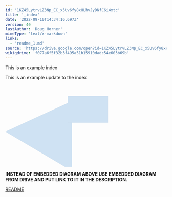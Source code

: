 ```yaml
---
id: '1KZ45LytrvLZ3Np_EC_x5Uv6fy8xHLhvJyDNfC6i4xtc'
title: '_index'
date: '2022-09-10T14:34:16.697Z'
version: 40
lastAuthor: 'Doug Horner'
mimeType: 'text/x-markdown'
links:
  - 'readme_1.md'
source: 'https://drive.google.com/open?id=1KZ45LytrvLZ3Np_EC_x5Uv6fy8xHLhvJyDNfC6i4xtc'
wikigdrive: 'f077a6f5f32b3f495a51b15910dadc54e603b69b'
---
```

This is an example index

This is an example update to the index


<svg style="width: 84.92mm; height: 68.24mm;" width="8492" height="6824" viewBox="0 0 8492 6824" xmlns:xlink="http://www.w3.org/1999/xlink" xmlns="http://www.w3.org/2000/svg">
<style>* { fill: transparent; }</style>
<g>
<svg style="" width="5500" height="6824" viewBox="0 0 5500 6824" xmlns:xlink="http://www.w3.org/1999/xlink" xmlns="http://www.w3.org/2000/svg">
<style>* { fill: transparent; }</style>
<path d="M 8472 0 L 12860 6080 11050 6797 16577 12007 14767 12877 21600 21600 10012 14915 12222 13987 5022 9705 7602 8382 0 3890 Z" transform="undefined" style=" stroke-width: 0.0102in; stroke: #000000; stroke-line-join: round; fill: #cfe2f3;" ></path>
</svg>
</g>
<g transform="translate(5167, 954)">
<svg style="" width="3325" height="2195" viewBox="0 0 3325 2195" xmlns:xlink="http://www.w3.org/1999/xlink" xmlns="http://www.w3.org/2000/svg">
<style>* { fill: transparent; }</style>
<path d="M 0 0 L 3325 0 L 3325 2195 L 0 2195 Z" transform="undefined" style=" stroke-width: 0.0102in; stroke: #000000; stroke-line-join: round; fill: #cfe2f3;" ></path>
</svg>
</g>
</svg>
  
**INSTEAD OF EMBEDDED DIAGRAM ABOVE USE EMBEDDED DIAGRAM FROM DRIVE AND PUT LINK TO IT IN THE DESCRIPTION.**  


[README](readme_1.md)

